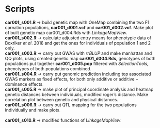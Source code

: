 # Scripts
**car001_s001.R** -> build genetic map with OneMap combining the two F1 carnation populations, **car001_d001.vcf** and **car001_d002.vcf**. Make plot of built genetic map car001_d004.Rds with *LinkageMapView*.<br>
**car001_s002.R** -> calculate adjusted entry means for phenotypic data of Boxriker *et al*. 2018 and get the ones for individuals of population 1 and 2 only.<br>
**car001_s003.R** -> carry out GWAS with *rrBLUP* and make manhattan and QQ plots, using created genetic map **car001_d004.Rds**, genotypes of both populations put together **car001_d005.pop** filtered with *SelectionTools*, phenotypes of both populations combined.<br>
**car001_s004.R** -> carry put genomic prediction including top associated GWAS markers as fixed effects, for both only additive or additive + dominance effects.<br>
**car001_s005.R** -> make plot of principal coordinate analysis and heatmap genetic distances between individuals, modified roger’s distance. Make correlation plot between genetic and physical distances.<br>
**car001_s006.R** -> carry out QTL mapping for the two populations individually and make plots.<br>   
**car001_s010.R** -> modified functions of *LinkageMapView*.<br>
